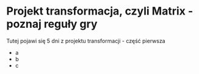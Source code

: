 # Projekt transformacja, czyli Matrix - poznaj reguły gry
Tutej pojawi się 5 dni z projektu transformacji - część pierwsza
- a
- b
- c

